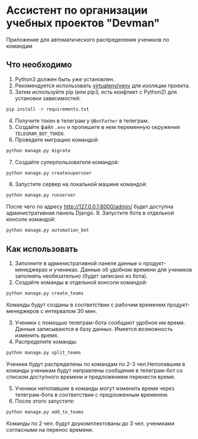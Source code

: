 # Ассистент по организации учебных проектов "Devman"
Приложение для автоматического распределения учеников по командам 

## Что необходимо
1. Python3 должен быть уже установлен. 
2. Рекомендуется использовать [virtualenv/venv](https://docs.python.org/3/library/venv.html) для изоляции проекта.
3. Затем используйте pip (или pip3, есть конфликт с Python2) для установки зависимостей:
```python
pip install -r requirements.txt
```
4. Получите токен в телеграм у `@BotFather` в телеграм.
5. Создайте файл `.env` и пропишите в нем переменную окружения `TELEGRAM_BOT_TOKEN`.
6. Проведите миграцию командой: 
```python
python manage.py migrate
```
7. Cоздайте суперпользователя командой:
```python
python manage.py createsuperuser
```
8. Запустите сервер на локальной машине командой:
```python
python manage.py runserver
```
После чего по адресу http://127.0.0.1:8000/admin/ будет доступна административная панель Django.
9. Запустите бота в отдельной консоле командой:
```python
python manage.py automation_bot
```
## Как использовать
1. Заполните в административной панеле данные о продукт-менеджерах и учениках. Данные об удобном времени для учеников заполнять необязательно (будет записано из бота).
2. Создайте команды в отдельной консоли командой:
```python
python manage.py create_teams
```
Команды будут созданы в соответствии с рабочим временем продукт-менеджеров с интервалом 30 мин.

3. Ученики с помощью телеграм-бота сообщают удобное им время. Данные записываются в базу данных. Имеется возможность изменить время. 
4. Распределите команды:
```python
python manage.py split_teams
```
Ученики будут распределены по командам по 2-3 чел.Непопавшим в команды ученикам будут направлены сообщения в телеграм-бот со списком доступного времени и предложением перенести время. 

5. Ученики непопавшие в команды могут изменить время через телеграм-бота в соответствии с предложенным временем.
6. После этого запустите:
```python
python manage.py add_to_teams
```
Команды по 2 чел. будут доукомплектованы до 3 чел. учениками согласными на перенос времени.
